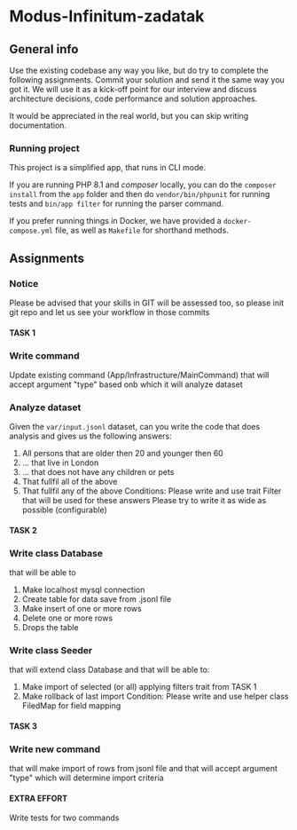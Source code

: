 # Modus-Infinitum-zadatak

## General info
Use the existing codebase any way you like, but do try to complete the following assignments.
Commit your solution and send it the same way you got it. We will use it as a kick-off point for our interview and 
discuss architecture decisions, code performance and solution approaches.

It would be appreciated in the real world, but you can skip writing documentation. 

### Running project
This project is a simplified app, that runs in CLI mode. 

If you are running PHP 8.1 and _composer_ locally, you can do the `composer install` from the `app` folder and then do 
`vendor/bin/phpunit` for running tests and `bin/app filter` for running the parser command.

If you prefer running things in Docker, we have provided a `docker-compose.yml` file, as well as `Makefile` for shorthand methods.

## Assignments

### Notice ###
Please be advised that your skills in GIT will be assessed too, 
so please init git repo and let us see your workflow in those commits 

#### TASK 1 ####
### Write command ###
Update existing command (App/Infrastructure/MainCommand) that will accept argument "type" based onb which it will analyze dataset

### Analyze dataset
Given the `var/input.jsonl` dataset, can you write the code that does analysis and gives us the following answers:
1. All persons that are older then 20 and younger then 60
2. ... that live in London
3. ... that does not have any children or pets
4. That fullfil all of the above
5. That fullfil any of the above
Conditions: 
Please write and use trait Filter that will be used for these answers 
Please try to write it as wide as possible (configurable)

#### TASK 2 ####
### Write class Database ###
that will be able to 
1. Make localhost mysql connection
2. Create table for data save from .jsonl file
3. Make insert of one or more rows
4. Delete one or more rows
5. Drops the table

### Write class Seeder ###
that will extend class Database and that will be able to:
1. Make import of selected (or all) applying filters trait from TASK 1
2. Make rollback of last import
Condition: 
Please write and use helper class FiledMap for field mapping

#### TASK 3 ####
### Write new command ###
that will make import of rows from jsonl file and that will accept argument "type" which will determine import criteria

#### EXTRA EFFORT ####
Write tests for two commands

